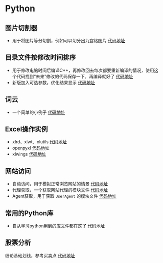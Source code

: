 
# Python

## 图片切割器

- 用于将图片等分切割，例如可以切分出九宫格图片 [代码地址](https://github.com/AlbertGithubHome/Bella/blob/master/python/image_operation/imagesplit/imagesplit.py)

## 目录文件按修改时间排序

- 用于修改电脑时间后编译C++，再修改回去每次都要重新编译的情况，使用这个代码找到“未来”修改的代码保存一下，再编译就好了 [代码地址](https://github.com/AlbertGithubHome/Bella/blob/master/python/file_operation/lookupfiles_sortedbymodifydate.py)
- 新版加入可选参数，优化结果显示 [代码地址](https://github.com/AlbertGithubHome/Bella/blob/master/python/file_operation/listfiles_orderby_modifydate.py)

## 词云

- 一个简单的小例子 [代码地址](https://github.com/AlbertGithubHome/Bella/blob/master/python/worldcloud/simplewordcloud.py)

## Excel操作实例

- xlrd、xlwt、xlutils [代码地址](https://github.com/AlbertGithubHome/Bella/blob/master/python/xloperation/xl_rd_wt_utils/xl_rd_wt_utils.py)
- openpyxl [代码地址](https://github.com/AlbertGithubHome/Bella/blob/master/python/xloperation/open_py_xl/open_py_xl.py)
- xlwings [代码地址](https://github.com/AlbertGithubHome/Bella/blob/master/python/xloperation/xl_wings/xl_wings.py)

## 网站访问

- 自动访问，用于模拟正常浏览网站的情景 [代码地址](https://github.com/AlbertGithubHome/Bella/blob/master/python/auto_visit/auto_csdn_visitor.py)
- 代理获取，一个获取网站代理的模块文件 [代码地址](https://github.com/AlbertGithubHome/Bella/blob/master/python/tools/network/proxypool.py)
- Agent获取，用于获取 `UserAgent` 的模块文件 [代码地址](https://github.com/AlbertGithubHome/Bella/blob/master/python/tools/network/agentpool.py)

## 常用的Python库

- 自从学习python用到的库文件都在这了 [代码地址](https://github.com/AlbertGithubHome/Bella/blob/master/python/albert_learn_lib.py)

## 股票分析

缠论基础划线，参考买卖点 [代码地址](https://github.com/AlbertGithubHome/Bella/blob/master/python/stock/previousV/advanced/quick_candle.py)
